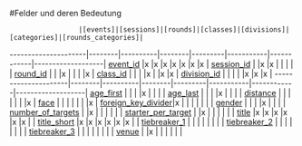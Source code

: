 #Felder und deren Bedeutung

                     |[events]|[sessions]|[rounds]|[classes]|[divisions]|[categories]|[rounds_categories]|
---------------------|--------|----------|--------|---------|-----------|------------|-------------------|
[event_id]           |x       |x         |x       |x        |x          |x           |x                  |
[session_id]         |        |x         |x       |         |           |            |                   |
[round_id]           |        |          |x       |         |           |            |x                  |
[class_id]           |        |          |        |x        |           |x           |x                  |
[division_id]        |        |          |        |         |x          |x           |x                  |
---------------------|--------|----------|--------|---------|-----------|------------|-------------------|
[age_first]          |        |          |        |x        |           |            |                   |
[age_last]           |        |          |        |x        |           |            |                   |
[distance]           |        |          |        |         |           |            |x                  |
[face]               |        |          |        |         |           |            |x                  |
[foreign_key_divider]|x       |          |        |         |           |            |                   |
[gender]             |        |          |        |x        |           |            |                   |
[number_of_targets]  |        |x         |        |         |           |            |                   |
[starter_per_target] |        |x         |        |         |           |            |                   |
[title]              |x       |x         |x       |x        |x          |x           |                   |
[title_short]        |x       |x         |x       |x        |x          |x           |                   |
[tiebreaker_1]       |        |          |        |         |           |            |                   |
[tiebreaker_2]       |        |          |        |         |           |            |                   |
[tiebreaker_3]       |        |          |        |         |           |            |                   |
[venue]              |        |x         |        |         |           |            |                   |


[events]:kapitel_02_01.md
[sessions]:kapitel_02_03.md
[rounds]:kapitel_02_08.md
[classes]:kapitel_02_05.md
[categories]:kapitel_02_07.md
[divisions]:kapitel_02_06.md
[rounds_categories]:kapitel_02_09.md



[age_first]: kapitel_07_a.md#age_first
[age_last]: kapitel_07_a.md#age_last

[class_id]: kapitel_07_c.md#class_id

[division_id]: kapitel_07_d.md#division_id
[distance]: kapitel_07_d.md#distance


[event_id]: kapitel_07_e.md#event_id

[foreign_key_divider]: kapitel_07_f.md#foreign_key_divider
[face]: kapitel_07_f.md#face

[gender]: kapitel_07_g.md#gender

[number_of_targets]: kapitel_07_n.md#number_of_targets

[round_id]: kapitel_07_r.md#round_id

[session_id]: kapitel_07_s.md#session_id
[starter_per_target]: kapitel_07_s.md#starter_per_target

[tiebreaker_1]:  kapitel_07_t.md#tiebreaker
[tiebreaker_2]:  kapitel_07_t.md#tiebreaker
[tiebreaker_3]:  kapitel_07_t.md#tiebreaker
[title]:  kapitel_07_t.md#title
[title_short]:  kapitel_07_t.md#title_short

[venue]: kapitel_07_v.md#venue
